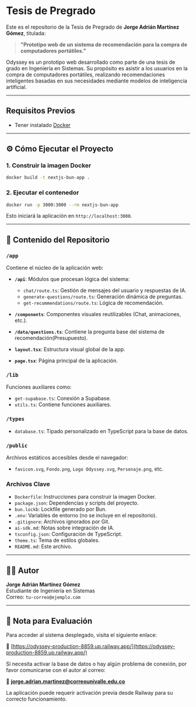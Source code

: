 # Tesis de Pregrado

Este es el repositorio de la Tesis de Pregrado de **Jorge Adrián Martínez Gómez**, titulada:

> **"Prototipo web de un sistema de recomendación para la compra de computadores portátiles."**

Odyssey es un prototipo web desarrollado como parte de una tesis de grado en Ingeniería en Sistemas. Su propósito es asistir a los usuarios en la compra de computadores portátiles, realizando recomendaciones inteligentes basadas en sus necesidades mediante modelos de inteligencia artificial.

---

## Requisitos Previos

- Tener instalado [Docker](https://www.docker.com/)

---

## ⚙️ Cómo Ejecutar el Proyecto

### 1. Construir la imagen Docker

```bash
docker build -t nextjs-bun-app .
```

### 2. Ejecutar el contenedor

```bash
docker run -p 3000:3000 --rm nextjs-bun-app
```

Esto iniciará la aplicación en `http://localhost:3000`.

---

## 📁 Contenido del Repositorio

### `/app`
Contiene el núcleo de la aplicación web:

- **`/api`**: Módulos que procesan lógica del sistema:
  - `chat/route.ts`: Gestión de mensajes del usuario y respuestas de IA.
  - `generate-questions/route.ts`: Generación dinámica de preguntas.
  - `get-recommendations/route.ts`: Lógica de recomendación.

- **`/components`**: Componentes visuales reutilizables (Chat, animaciones, etc.).

- **`/data/questions.ts`**: Contiene la pregunta base del sistema de recomendación(Presupuesto).

- **`layout.tsx`**: Estructura visual global de la app.

- **`page.tsx`**: Página principal de la aplicación.

### `/lib`
Funciones auxiliares como:

- `get-supabase.ts`: Conexión a Supabase.
- `utils.ts`: Contiene funciones auxiliares.

### `/types`

- `database.ts`: Tipado personalizado en TypeScript para la base de datos.

### `/public`

Archivos estáticos accesibles desde el navegador:

- `favicon.svg`, `Fondo.png`, `Logo Odyssey.svg`, `Personaje.png`, etc.

### Archivos Clave

- `Dockerfile`: Instrucciones para construir la imagen Docker.
- `package.json`: Dependencias y scripts del proyecto.
- `bun.lockb`: Lockfile generado por Bun.
- `.env`: Variables de entorno (no se incluye en el repositorio).
- `.gitignore`: Archivos ignorados por Git.
- `ai-sdk.md`: Notas sobre integración de IA.
- `tsconfig.json`: Configuración de TypeScript.
- `theme.ts`: Tema de estilos globales.
- `README.md`: Este archivo.

---

## 🧑‍💻 Autor

**Jorge Adrián Martínez Gómez**  
Estudiante de Ingeniería en Sistemas  
Correo: `tu-correo@ejemplo.com`

---

## 📩 Nota para Evaluación

Para acceder al sistema desplegado, visita el siguiente enlace:

🔗 [https://odyssey-production-8859.up.railway.app/](https://odyssey-production-8859.up.railway.app/)

Si necesita activar la base de datos o hay algún problema de conexión, por favor comunicarse con el autor al correo:

📧 **jorge.adrian.martinez@correounivalle.edu.co**

La aplicación puede requerir activación previa desde Railway para su correcto funcionamiento.









